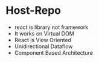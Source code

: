 # Host-Repo

- react is library not framework
- It works on Virtual DOM
- React is View Oriented 
- Unidirectional Dataflow 
- Component Based Architecture 

